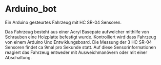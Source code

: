 # Arduino_bot
Ein Arduino gesteurtes Fahrzeug mit HC SR-04 Sensoren.


Das Fahrzeug besteht aus  einer Acryl Basepate aufwelcher mithilfe von Schrauben eine Holzplatte befestigt wurde. Kontrolliert wird dass Fahrzeug von einem Arduino Uno Entwiklungsboard. 
Die Messung der 3 HC SR-04 Sensoren findet ca 9mal pro Sekunde statt. Auf diese Sensorinformationen reagiert das Fahrzeug entweder mit Ausweichmanövern oder mit einer Abschaltung.
